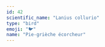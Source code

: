 ```yaml
---
id: 42
scientific_name: "Lanius collurio"
type: "bird"
emoji: "🐦"
name: "Pie-grièche écorcheur"
---
```

